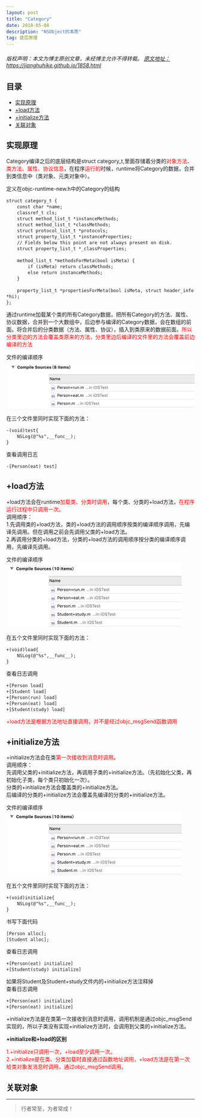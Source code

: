 ```yaml
---
layout: post
title: "Category"
date: 2018-05-08
description: "NSObject的本质"
tag: 底层原理
---
```



<h6>
  版权声明：本文为博主原创文章，未经博主允许不得转载。
  <a target="_blank" href="https://jianghuhike.github.io/1858.html">
  原文地址：https://jianghuhike.github.io/1858.html 
  </a>
</h6>


## 目录
- [实现原理](#content1) 
- [+load方法](#content2) 
- [+initialize方法](#content3) 
- [关联对象](#content4) 




<!-- ************************************************ -->
## <a id="content1"></a>实现原理

Category编译之后的底层结构是struct category_t,里面存储着分类的<span style="color:red">对象方法、类方法、属性、协议信息</span>，在程序<span style="color:red">运行的</span>时候，runtime将Category的数据，合并到类信息中（类对象、元类对象中）。

定义在objc-runtime-new.h中的Category的结构
```objc
struct category_t {
    const char *name;
    classref_t cls;
    struct method_list_t *instanceMethods;
    struct method_list_t *classMethods;
    struct protocol_list_t *protocols;
    struct property_list_t *instanceProperties;
    // Fields below this point are not always present on disk.
    struct property_list_t *_classProperties;

    method_list_t *methodsForMeta(bool isMeta) {
        if (isMeta) return classMethods;
        else return instanceMethods;
    }

    property_list_t *propertiesForMeta(bool isMeta, struct header_info *hi);
};
```

通过runtime加载某个类的所有Category数据，把所有Category的方法、属性、协议数据，合并到一个大数组中，后边参与编译的Category数据，会在数组的前面。将合并后的分类数据（方法、属性、协议），插入到类原来的数据前面。<span style="color:red">所以分类里边的方法会覆盖类原来的方法，分类里边后编译的文件里的方法会覆盖前边编译的方法</span>

文件的编译顺序
<img src="/images/underlying/oc11.png" alt="img">

在三个文件里同时实现下面的方法：
```objc
-(void)test{
    NSLog(@"%s",__func__);
}
```
查看调用日志
```objc
-[Person(eat) test]
```


<!-- ************************************************ -->
## <a id="content2"></a>+load方法
+load方法会在runtime<span style="color:red">加载类、分类时调用</span>，每个类、分类的+load方法，<span style="color:red">在程序运行过程中只调用一次。</span>      
调用顺序：    
1.先调用类的+load方法，类的+load方法的调用顺序按类的编译顺序调用，先编译先调用。但在调用之前会先调用父类的+load方法。      
2.再调用分类的+load方法，分类的+load方法的调用顺序按分类的编译顺序调用，先编译先调用。     

文件的编译顺序
<img src="/images/underlying/oc12.png" alt="img">

在五个文件里同时实现下面的方法：
```objc
+(void)load{
    NSLog(@"%s",__func__);
}
```

查看日志调用    
```objc
+[Person load]
+[Student load]
+[Person(run) load]
+[Person(eat) load]
+[Student(study) load]
```

<span style="color:red">+load方法是根据方法地址直接调用，并不是经过objc_msgSend函数调用</span>

<!-- ************************************************ -->
## <a id="content3"></a>+initialize方法

+initialize方法会在类<span style="color:red">第一次接收到消息时调用</span>。        
调用顺序：    
先调用父类的+initialize方法，再调用子类的+initialize方法。（先初始化父类，再初始化子类，每个类只初始化一次）。     
分类的+initialize方法会覆盖类的+initialize方法。     
后编译的分类的+initialize方法会覆盖先编译的分类的+initialize方法。

文件的编译顺序
<img src="/images/underlying/oc12.png" alt="img">

在五个文件里同时实现下面的方法：
```objc
+(void)initialize{
    NSLog(@"%s",__func__);
}
```
书写下面代码
```objc
[Person alloc];
[Student alloc];
```

查看日志调用    
```objc
+[Person(eat) initialize]
+[Student(study) initialize]
```
如果将Student及Student+study文件内的+initialize方法注释掉    
查看日志调用    
```objc
+[Person(eat) initialize]
+[Person(eat) initialize]
```
+initialize方法是在类第一次接收到消息时调用，调用机制是通过objc_msgSend实现的，所以子类没有实现+initialize方法时，会调用到父类的+initialize方法。

**+initialize和+load的区别**

<span style="color:red">1.+initialize只调用一次，+load至少调用一次。</span>      
<span style="color:red">2.+initialize是在类、分类加载时直接通过函数地址调用，+load方法是在第一次给类对象发消息时调用，通过objc_msgSend调用。</span>     


<!-- ************************************************ -->
## <a id="content3"></a>关联对象













----------
>  行者常至，为者常成！



